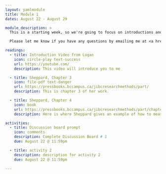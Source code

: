 ```yaml
---
layout: yamlmodule
title: Module 1
dates: August 22 - August 29

module_description: >
  This is a starting week, so we're going to focus on introductions and learning about social science research.

  Please let me know if you have any questions by emailing me at <a href="mailto:#">lr3932@albany.edu</a>

readings:
  - title: Introduction Video from Logan
    icon: circle-play text-success
    url: https://youtube.com/
    description: This video will introduce you to me

  - title: Sheppard, Chapter 3
    icon: file-pdf text-danger
    url: https://pressbooks.bccampus.ca/jibcresearchmethods/part/
    description: This is chapter 3 of her work.

  - title: Sheppard, Chapter 4
    icon: book
    url: https://pressbooks.bccampus.ca/jibcresearchmethods/part/chapter-4-measurement-and-units-of-analysis/
    description: Here is where Sheppard gives an example of how to measure.

activities:
  - title: Discussion board prompt
    icon: comments
    description: Complete Discussion Board # 1
    due: August 22 @ 11:59pm

  - title: activity 2
    description: description for activity 2
    due: August 22 @ 11:59pm

---
```

